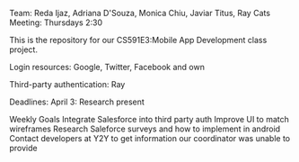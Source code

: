 Team: Reda Ijaz, Adriana D'Souza, Monica Chiu, Javiar Titus, Ray Cats
Meeting: Thursdays 2:30

This is the repository for our CS591E3:Mobile App Development class project.

Login resources: Google, Twitter, Facebook and own

Third-party authentication: Ray


Deadlines:
April 3: Research present

Weekly Goals
Integrate Salesforce into third party auth
Improve UI to match wireframes
Research Saleforce surveys and how to implement in android 
Contact developers at Y2Y to get information our coordinator was unable to provide


